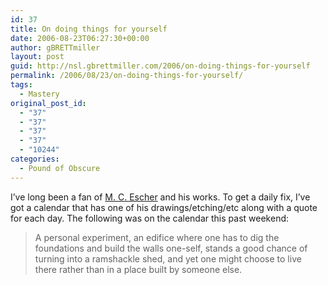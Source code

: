 ```yaml
---
id: 37
title: On doing things for yourself
date: 2006-08-23T06:27:30+00:00
author: gBRETTmiller
layout: post
guid: http://nsl.gbrettmiller.com/2006/on-doing-things-for-yourself
permalink: /2006/08/23/on-doing-things-for-yourself/
tags:
  - Mastery
original_post_id:
  - "37"
  - "37"
  - "37"
  - "37"
  - "10244"
categories:
  - Pound of Obscure
---
```

I&#8217;ve long been a fan of [M. C. Escher](http://en.wikipedia.org/wiki/M._C._Escher "M. C. Escher - Wikipedia, the free encyclopedia") and his works. To get a daily fix, I&#8217;ve got a calendar that has one of his drawings/etching/etc along with a quote for each day. The following was on the calendar this past weekend:

> A personal experiment, an edifice where one has to dig the foundations and build the walls one-self, stands a good chance of turning into a ramshackle shed, and yet one might choose to live there rather than in a place built by someone else.